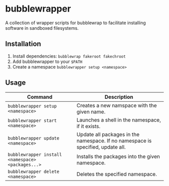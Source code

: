 # bubblewrapper #
A collection of wrapper scripts for bubblewrap to facilitate installing
software in sandboxed filesystems.

## Installation ##
1. Install dependencies: `bubblewrap fakeroot fakechroot`
1. Add bubblewrapper to your `$PATH`
1. Create a namespace `bubblewrapper setup <namespace>`

## Usage ##
| Command | Description |
| ------- | ------ |
| `bubblewrapper setup <namespace>` | Creates a new namspace with the given name. |
| `bubblewrapper start <namespace>` | Launches a shell in the namespace, if it exists. |
|`bubblewrapper update <namespace>` | Update all packages in the namespace. If no namespace is specified, update all. |
| `bubblewrapper install <namespace> <packages...>` |  Installs the packages into the given namespace. |
| `bubblewrapper delete <namespace>` | Deletes the specified namespace.
